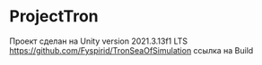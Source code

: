 # ProjectTron

Проект сделан на Unity version 2021.3.13f1 LTS
https://github.com/Fyspirid/TronSeaOfSimulation ссылка на Build
